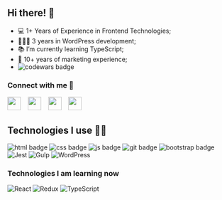## Hi there! 👋
- 💻 1+ Years of Experience in Frontend Technologies;
- 👨🏼‍💻 3 years in WordPress development;
- 📚 I’m currently learning TypeScript;
- 🛒 10+ years of marketing experience;
- ![codewars badge](https://www.codewars.com/users/Milanych/badges/small)

### Connect with me 🤝
<a href="https://t.me/zotov_vadim"><img src="https://github.com/gauravghongde/social-icons/blob/master/PNG/Black/Telegram_black.png" width="30" right="30"></a>&nbsp;&nbsp;&nbsp;&nbsp;<a href="https://www.linkedin.com/in/vadimzotov/"><img src="https://github.com/gauravghongde/social-icons/blob/master/PNG/Black/LinkedIN_black.png" width="30" right="30"></a>&nbsp;&nbsp;&nbsp;&nbsp;<a href="https://wa.me/447466500103"><img src="https://github.com/gauravghongde/social-icons/blob/master/PNG/Black/WhatsApp_black.png" width="30" right="30"></a>&nbsp;&nbsp;&nbsp;&nbsp;<a href="mailto:vadimzotov.uk@gmail.com"><img src="https://github.com/gauravghongde/social-icons/blob/master/PNG/Black/Gmail_black.png" width="30" right="30"></a>

## Technologies I use 👨‍💻
![html badge](https://img.shields.io/badge/HTML-239120?style=for-the-badge&logo=html5&logoColor=white)
![css badge](https://img.shields.io/badge/CSS-239120?&style=for-the-badge&logo=css3&logoColor=white)
![js badge](https://img.shields.io/badge/JavaScript-F7DF1E?style=for-the-badge&logo=javascript&logoColor=black)
![git badge](https://img.shields.io/badge/GIT-E44C30?style=for-the-badge&logo=git&logoColor=white)
![bootstrap badge](https://img.shields.io/badge/Bootstrap-563D7C?style=for-the-badge&logo=bootstrap&logoColor=white)
![Jest](https://img.shields.io/badge/-jest-%23C21325?style=for-the-badge&logo=jest&logoColor=white)
![Gulp](https://img.shields.io/badge/GULP-%23CF4647.svg?style=for-the-badge&logo=gulp&logoColor=white)
![WordPress](https://img.shields.io/badge/WordPress-%23117AC9.svg?style=for-the-badge&logo=WordPress&logoColor=white)

### Technologies I am learning now
![React](https://img.shields.io/badge/react-%2320232a.svg?style=for-the-badge&logo=react&logoColor=%2361DAFB)
![Redux](https://img.shields.io/badge/redux-%23593d88.svg?style=for-the-badge&logo=redux&logoColor=white)
![TypeScript](https://img.shields.io/badge/typescript-%23007ACC.svg?style=for-the-badge&logo=typescript&logoColor=white)
